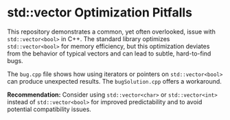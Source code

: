 # std::vector<bool> Optimization Pitfalls

This repository demonstrates a common, yet often overlooked, issue with `std::vector<bool>` in C++.  The standard library optimizes `std::vector<bool>` for memory efficiency, but this optimization deviates from the behavior of typical vectors and can lead to subtle, hard-to-find bugs.

The `bug.cpp` file shows how using iterators or pointers on `std::vector<bool>` can produce unexpected results.  The `bugSolution.cpp` offers a workaround.

**Recommendation:** Consider using `std::vector<char>` or `std::vector<int>` instead of `std::vector<bool>` for improved predictability and to avoid potential compatibility issues.